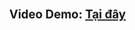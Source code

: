 ## Video Demo: [Tại đây](https://www.loom.com/share/56f129820cd44d698652e43775b3f1a0?sid=8f323c5f-ff1b-427b-8c92-b83e44e18001)
